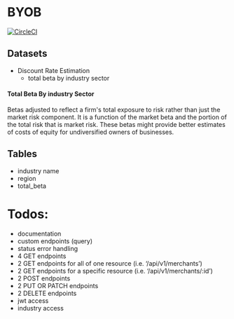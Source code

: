 # BYOB

[![CircleCI](https://circleci.com/gh/jdiejim/BYOB.svg?style=svg)](https://circleci.com/gh/jdiejim/BYOB)

## Datasets

* Discount Rate Estimation
  * total beta by industry sector

#### Total Beta By industry Sector

Betas adjusted to reflect a firm's total exposure to risk rather than just the market risk component. It is a function of the market beta and the portion of the total risk that is market risk. These betas might provide better estimates of costs of equity for undiversified owners of businesses.

## Tables

* industry name
* region
* total_beta

# Todos:

* documentation
* custom endpoints (query)
* status error handling
* 4 GET endpoints
* 2 GET endpoints for all of one resource (i.e. ‘/api/v1/merchants’)
* 2 GET endpoints for a specific resource (i.e. ‘/api/v1/merchants/:id’)
* 2 POST endpoints
* 2 PUT OR PATCH endpoints
* 2 DELETE endpoints
* jwt access
* industry access
